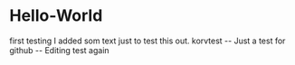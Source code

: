 # Hello-World
first testing
I added som text just to test this out.
korvtest
-- Just a test for github
-- Editing test again
